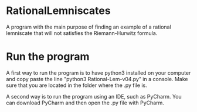 # RationalLemniscates
A program with the main purpose of finding an example of a rational lemniscate that will not satisfies the Riemann-Hurwitz formula.

# Run the program
A first way to run the program is to have python3 installed on your computer and copy paste the line "python3 Rational-Lem-v04.py" in a console. Make sure that you are located in the folder where the .py file is.

A second way is to run the program using an IDE, such as PyCharm. You can download PyCharm and then open the .py file with PyCharm. 
